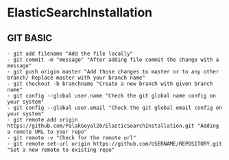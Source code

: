 # ElasticSearchInstallation


## GIT BASIC 
    - git add filename "Add the file locally"
    - git commit -m "message" "After adding file commit the change with a message"
    - git push origin master "Add those changes to master or to any other branch/ Replace master with your branch name"
    - git checkout -b branchname "Create a new branch with given branch name"
    - git config --global user.name "Check the git global name config on your system"
    - git config --global user.email "Check the git global email config on your system"
    - git remote add origin https://github.com/PalakGoyal20/ElasticSearchInstallation.git "Adding a remote URL to your repo"
    - git remote -v "Check for the remote url"
    - git remote set-url origin https://github.com/USERNAME/REPOSITORY.git "Set a new remote to existing repo"